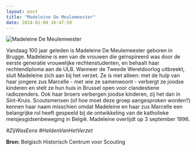 ```yaml
---
layout: post
title: "Madeleine De Meulemeester"
date: 2024-01-08 16:47:59
---
```


![Madeleine De Meulemeester](/zij.was.eens/images/C12EiQdtxCo_0.webp)

Vandaag 100 jaar geleden is Madeleine De Meulemeester geboren in Brugge. Madeleine is een van de vrouwen die geïnspireerd was door de eerste generatie vrouwelijke rechtenstudenten, en behaalt haar rechtendiploma aan de ULB. Wanneer de Tweede Wereldoorlog uitbreekt, sluit Madeleine zich aan bij het verzet. Ze is niet alleen: met de hulp van haar jongere zus Marcelle - met wie ze samenwoont - verbergt ze joodse kinderen en stelt ze hun huis in Brussel open voor clandestiene radiozenders. Ook haar broers verbergen joodse kinderen, zij het dan in Sint-Kruis. Scoutsmensen (of hoe moet deze groep aangesproken worden?) kennen haar naam misschien omdat Madeleine en haar zus Marcelle een belangrijke rol heeft gespeeld bij de ontwikkeling van de katholieke meisjesgidsenbeweging in België. Madeleine overlijdt op 3 september 1996.

*#ZijWasEens #HeldenVanHetVerzet*

**Bron:** Belgisch Historisch Centrum voor Scouting


